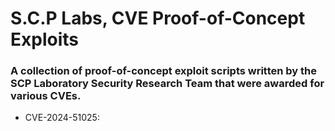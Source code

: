 # S.C.P Labs, CVE Proof-of-Concept Exploits 

### A collection of proof-of-concept exploit scripts written by the SCP Laboratory Security Research Team that were awarded for various CVEs.

- CVE-2024-51025: 
